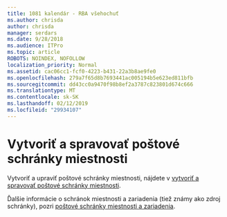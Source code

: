 ```yaml
---
title: 1081 kalendár - RBA všehochuť
ms.author: chrisda
author: chrisda
manager: serdars
ms.date: 9/28/2018
ms.audience: ITPro
ms.topic: article
ROBOTS: NOINDEX, NOFOLLOW
localization_priority: Normal
ms.assetid: cac06cc1-fcf0-4223-b431-22a3b8ae9fe0
ms.openlocfilehash: 279a7f65d8b7693441ac005194b5e623ed811bfb
ms.sourcegitcommit: dd43cc0a9470f98b8ef2a3787c823801d674c666
ms.translationtype: MT
ms.contentlocale: sk-SK
ms.lasthandoff: 02/12/2019
ms.locfileid: "29934107"
---
```

# <a name="create-and-manage-room-mailboxes"></a>Vytvoriť a spravovať poštové schránky miestnosti

Vytvoriť a upraviť poštové schránky miestnosti, nájdete v [vytvoriť a spravovať poštové schránky miestnosti](https://docs.microsoft.com/Exchange/recipients/room-mailboxes).
  
Ďalšie informácie o schránok miestnosti a zariadenia (tiež známy ako zdroj schránky), pozri [poštové schránky miestnosti a zariadenia](https://support.office.com/article/9f518a6d-1e2c-4d44-93f3-e19013a1552b.aspx).
  

